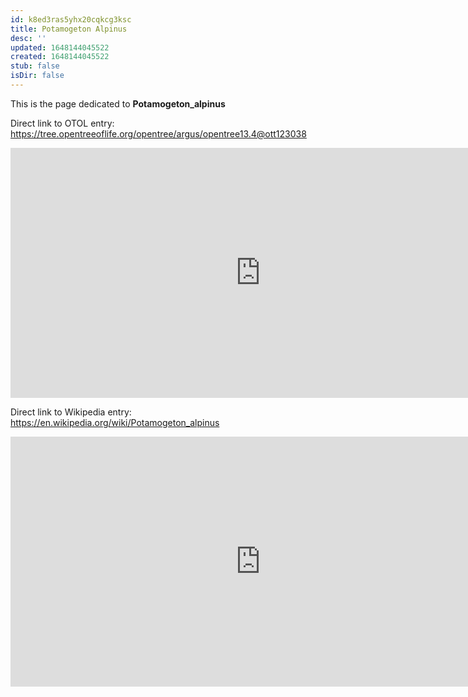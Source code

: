 ```yaml
---
id: k8ed3ras5yhx20cqkcg3ksc
title: Potamogeton Alpinus
desc: ''
updated: 1648144045522
created: 1648144045522
stub: false
isDir: false
---
```

This is the page dedicated to **Potamogeton_alpinus**


Direct link to OTOL entry: https://tree.opentreeoflife.org/opentree/argus/opentree13.4@ott123038



<html>
    <body>
    <iframe src="https://tree.opentreeoflife.org/opentree/argus/opentree13.4@ott123038"
    width="800" height="400" frameborder="0" allowfullscreen> </iframe>
    </body>
</html>
    


Direct link to Wikipedia entry: https://en.wikipedia.org/wiki/Potamogeton_alpinus



<html>
    <body>
    <iframe src="https://en.wikipedia.org/wiki/Potamogeton_alpinus"
    width="800" height="400" frameborder="0" allowfullscreen> </iframe>
    </body>
</html>
    
